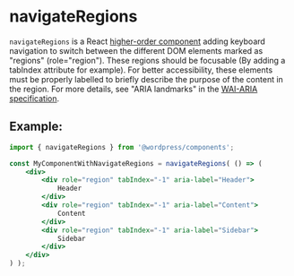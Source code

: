 # navigateRegions

`navigateRegions` is a React [higher-order component](https://facebook.github.io/react/docs/higher-order-components.html) adding keyboard navigation to switch between the different DOM elements marked as "regions" (role="region"). These regions should be focusable (By adding a tabIndex attribute for example). For better accessibility, these elements must be properly labelled to briefly describe the purpose of the content in the region. For more details, see "ARIA landmarks" in the [WAI-ARIA specification](https://www.w3.org/TR/wai-aria/).

## Example:

```jsx
import { navigateRegions } from '@wordpress/components';

const MyComponentWithNavigateRegions = navigateRegions( () => (
	<div>
		<div role="region" tabIndex="-1" aria-label="Header">
			Header
		</div>
		<div role="region" tabIndex="-1" aria-label="Content">
			Content
		</div>
		<div role="region" tabIndex="-1" aria-label="Sidebar">
			Sidebar
		</div>
	</div>
) );
```
